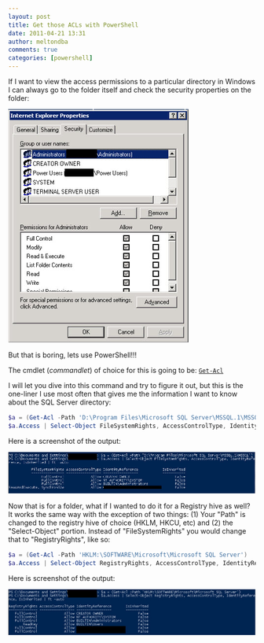 ```yaml
---
layout: post
title: Get those ACLs with PowerShell
date: 2011-04-21 13:31
author: meltondba
comments: true
categories: [powershell]
---
```


If I want to view the access permissions to a particular directory in Windows I can always go to the folder itself and check the security properties on the folder:

![](/img/securitytab.jpg)

But that is boring, lets use PowerShell!!!

The cmdlet (_commandlet_) of choice for this is going to be: <a href="http://technet.microsoft.com/en-us/library/dd347635.aspx" target="_blank">`Get-Acl`</a>

I will let you dive into this command and try to figure it out, but this is the one-liner I use most often that gives me the information I want to know about the SQL Server directory:

```powershell
$a = (Get-Acl -Path 'D:\Program Files\Microsoft SQL Server\MSSQL.1\MSSQL')
$a.Access | Select-Object FileSystemRights, AccessControlType, IdentityReference, IsInherited | ft -auto
```

Here is a screenshot of the output:

![](/img/folder_acl.jpg)

Now that is for a folder, what if I wanted to do it for a Registry hive as well? It works the same way with the exception of two things: (1) Your "Path" is changed to the registry hive of choice (HKLM, HKCU, etc) and (2) the "Select-Object" portion. Instead of "FileSystemRights" you would change that to "RegistryRights", like so:

```powershell
$a = (Get-Acl -Path 'HKLM:\SOFTWARE\Microsoft\Microsoft SQL Server')
$a.Access | Select-Object RegistryRights, AccessControlType, IdentityReference, IsInherited | ft -auto
```

Here is screenshot of the output:

![](/img/hklm_acl1.jpg)
